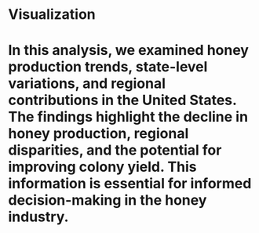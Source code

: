 # Visualization
# In this analysis, we examined honey production trends, state-level variations, and regional contributions in the United States. The findings highlight the decline in honey production, regional disparities, and the potential for improving colony yield. This information is essential for informed decision-making in the honey industry.
